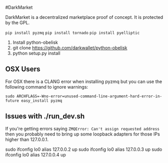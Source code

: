 #DarkMarket

DarkMarket is a decentralized marketplace proof of concept. It is protected by the GPL.

`pip install pyzmq`
`pip install tornado`
`pip install pyelliptic`

1. Install python-obelisk
2. git clone https://github.com/darkwallet/python-obelisk
3. python setup.py install


## OSX Users

For OSX there is a CLANG error when installing pyzmq but you can use the following command to ignore warnings:

`sudo ARCHFLAGS=-Wno-error=unused-command-line-argument-hard-error-in-future easy_install pyzmq`

## Issues with ./run_dev.sh
If you're getting errors saying `ZMQError: Can't assign requested address` then you probably need to bring up some loopback adapters for those 
IPs higher than 127.0.0.1.

sudo ifconfig lo0 alias 127.0.0.2 up
sudo ifconfig lo0 alias 127.0.0.3 up
sudo ifconfig lo0 alias 127.0.0.4 up
